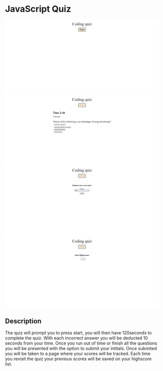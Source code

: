 # JavaScript Quiz
![start of the quiz.](./assets/screenshots/start.png)
![question and timer](./assets/screenshots/question%20with%20timer.png)
![submit form](./assets/screenshots/submit%20form.png)
![score list](./assets/screenshots/score%20list.png)
## Description
The quiz will prompt you to press start, you will then have 120seconds to complete the quiz. With each incorrect answer you will be deducted 10 seconds from your time. Once you run out of time or finish all the questions you will be presented with the option to submit your intitals. Once submited you will be taken to a page where your scores will be tracked. Each time you revisit the quiz your previous scores will be saved on your highscore list.